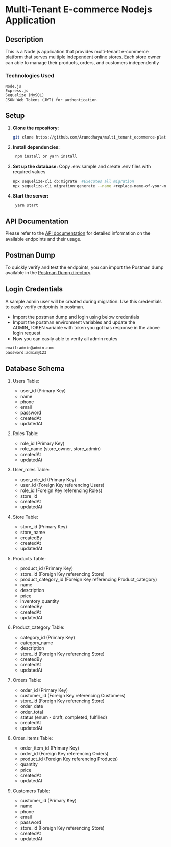 # Multi-Tenant E-commerce Nodejs Application


## Description

This is a Node.js application that provides multi-tenant e-commerce platform that serves multiple independent online stores. Each store owner can able to manage their products, orders, and customers independently

### Technologies Used

    Node.js
    Express.js
    Sequelize (MySQL)
    JSON Web Tokens (JWT) for authentication

## Setup

1. **Clone the repository:**

   ```bash
   git clone https://github.com/Arunodhaya/multi_tenant_ecommerce-platform

2. **Install dependencies:**

   ```bash
    npm install or yarn install

3. **Set up the database:** Copy .env.sample and create .env files with required values

    ```bash
    npx sequelize-cli db:migrate  #Executes all migration
    npx sequelize-cli migration:generate --name <replace-name-of-your-migration> #Creates migration

4. **Start the server:**
   ```bash
    yarn start

## API Documentation

Please refer to the [API documentation](https://documenter.getpostman.com/view/23123555/2s9YymFPsS) for detailed information on the available endpoints and their usage.

## Postman Dump

To quickly verify and test the endpoints, you can import the Postman dump available in the [Postman Dump directory](https://github.com/Arunodhaya/multi_tenant_ecommerce-platform/tree/master/postman_dump).

## Login Credentials
   A sample admin user will be created during migration. Use this credentials to easily verify endpoints in postman. 
   - Import the postman dump and login using below credentials
   - Import the postman environment variables and update the ADMIN_TOKEN variable with token you got has response in the above login request
   - Now you can easily able to verify all admin routes
   ```bash 
   email:admin@admin.com
   password:admin@123 
   ```


## Database Schema
1. Users Table:
   - user_id (Primary Key)
   - name
   - phone
   - email
   - password
   - createdAt
   - updatedAt

2. Roles Table:
   - role_id (Primary Key)
   - role_name (store_owner, store_admin)
   - createdAt
   - updatedAt

3. User_roles Table:
   - user_role_id (Primary Key)
   - user_id (Foreign Key referencing Users)
   - role_id (Foreign Key referencing Roles)
   - store_id
   - createdAt
   - updatedAt

4. Store Table:
   - store_id (Primary Key)
   - store_name
   - createdBy
   - createdAt
   - updatedAt

5. Products Table:
   - product_id (Primary Key)
   - store_id (Foreign Key referencing Store)
   - product_category_id (Foreign Key referencing Product_category)
   - name
   - description
   - price
   - inventory_quantity
   - createdBy
   - createdAt
   - updatedAt

6. Product_category Table:
   - category_id (Primary Key)
   - category_name
   - description
   - store_id (Foreign Key referencing Store)
   - createdBy
   - createdAt
   - updatedAt

7. Orders Table:
   - order_id (Primary Key)
   - customer_id (Foreign Key referencing Customers)
   - store_id (Foreign Key referencing Store)
   - order_date
   - order_total
   - status (enum - draft, completed, fulfilled)
   - createdAt
   - updatedAt

8. Order_Items Table:
   - order_item_id (Primary Key)
   - order_id (Foreign Key referencing Orders)
   - product_id (Foreign Key referencing Products)
   - quantity
   - price
   - createdAt
   - updatedAt

9. Customers Table:
   - customer_id (Primary Key)
   - name
   - phone
   - email
   - password
   - store_id (Foreign Key referencing Store)
   - createdAt
   - updatedAt